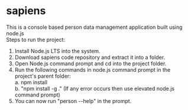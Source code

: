 # sapiens
This is a console based person data management application built using node.js <br/>
Steps to run the project: <br/>
1. Install Node.js LTS into the system. <br/>
2. Download sapiens code repository and extract it into a folder. <br/>
3. Open Node.js command prompt and cd into the project folder. <br/>
4. Run the following commands in node.js command prompt in the project's parent folder: <br/>
   a. npm install <br/>
   b. "npm install -g ." (If any error occurs then use elevated node.js command prompt) <br/>
5. You can now run "person --help" in the prompt.<br/>

